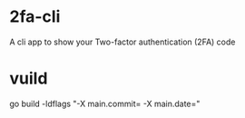 # 2fa-cli
A cli app to show your Two-factor authentication (2FA) code

# vuild
go build -ldflags "-X main.commit=<SOMEHASH> -X main.date=<SOMEDATE>"